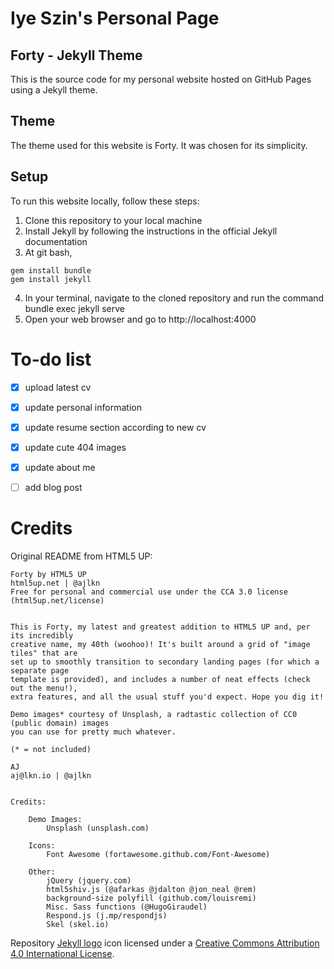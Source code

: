 # Iye Szin's Personal Page

## Forty - Jekyll Theme
This is the source code for my personal website hosted on GitHub Pages using a Jekyll theme.

## Theme
The theme used for this website is Forty. It was chosen for its simplicity.

## Setup

To run this website locally, follow these steps:

1. Clone this repository to your local machine
2. Install Jekyll by following the instructions in the official Jekyll documentation
3. At git bash, 
```
gem install bundle
gem install jekyll
```
4. In your terminal, navigate to the cloned repository and run the command bundle exec jekyll serve
5. Open your web browser and go to http://localhost:4000

# To-do list
- [x] upload latest cv
- [x] update personal information
- [x] update resume section according to new cv
- [x] update cute 404 images
- [x] update about me
- [ ] add blog post 


# Credits

Original README from HTML5 UP:

```
Forty by HTML5 UP
html5up.net | @ajlkn
Free for personal and commercial use under the CCA 3.0 license (html5up.net/license)


This is Forty, my latest and greatest addition to HTML5 UP and, per its incredibly
creative name, my 40th (woohoo)! It's built around a grid of "image tiles" that are
set up to smoothly transition to secondary landing pages (for which a separate page
template is provided), and includes a number of neat effects (check out the menu!),
extra features, and all the usual stuff you'd expect. Hope you dig it!

Demo images* courtesy of Unsplash, a radtastic collection of CC0 (public domain) images
you can use for pretty much whatever.

(* = not included)

AJ
aj@lkn.io | @ajlkn


Credits:

	Demo Images:
		Unsplash (unsplash.com)

	Icons:
		Font Awesome (fortawesome.github.com/Font-Awesome)

	Other:
		jQuery (jquery.com)
		html5shiv.js (@afarkas @jdalton @jon_neal @rem)
		background-size polyfill (github.com/louisremi)
		Misc. Sass functions (@HugoGiraudel)
		Respond.js (j.mp/respondjs)
		Skel (skel.io)
```

Repository [Jekyll logo](https://github.com/jekyll/brand) icon licensed under a [Creative Commons Attribution 4.0 International License](http://choosealicense.com/licenses/cc-by-4.0/).
